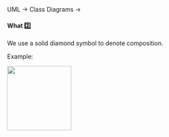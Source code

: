 <div id="path">UML &rarr; Class Diagrams &rarr;</div>

<div id="title">

#### What :two:

</div>

<div id="body">

We use a solid diamond symbol to denote composition.

<tip-box>

Example:

<img src="{{baseUrl}}/uml/classDiagrams/composition/what/images/boardSquare.png" height="150" />
<p/>

</tip-box>

</div>

<div id="extras">
</div>

</div>
